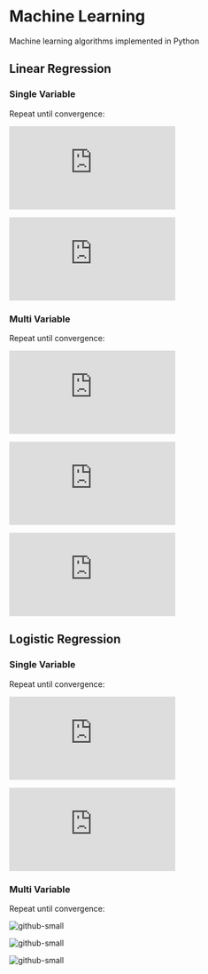 # Machine Learning
Machine learning algorithms implemented in Python

## Linear Regression

### Single Variable

Repeat until convergence:

![github-small](http://latex.codecogs.com/svg.latex?%5Ctheta_0%3D%5Ctheta_0-%5Cfrac%7B%5Calpha%7D%7Bm%7D%5Csum_%7Bi%3D1%7D%5E%7B%5Cinfty%7D%28h_%5Ctheta%28x_i%29-y_i%29)

![github-small](http://latex.codecogs.com/svg.latex?%5Ctheta_1%3D%5Ctheta_1-%5Cfrac%7B%5Calpha%7D%7Bm%7D%5Csum_%7Bi%3D1%7D%5E%7B%5Cinfty%7D%28h_%5Ctheta%28x_i%29-y_i%29x_i)

### Multi Variable

Repeat until convergence:

![github-small](http://latex.codecogs.com/svg.latex?%5Ctheta_1%3D%5Ctheta_1-%5Cfrac%7B%5Calpha%7D%7Bm%7D%5Csum_%7Bi%3D1%7D%5E%7B%5Cinfty%7D%28h_%5Ctheta%28x_i%2Cy_i%29-z_i%29)

![github-small](http://latex.codecogs.com/svg.latex?%5Ctheta_1%3D%5Ctheta_1-%5Cfrac%7B%5Calpha%7D%7Bm%7D%5Csum_%7Bi%3D1%7D%5E%7B%5Cinfty%7D%28h_%5Ctheta%28x_i%2Cy_i%29-z_i%29x_i)

![github-small](http://latex.codecogs.com/svg.latex?%5Ctheta_1%3D%5Ctheta_1-%5Cfrac%7B%5Calpha%7D%7Bm%7D%5Csum_%7Bi%3D1%7D%5E%7B%5Cinfty%7D%28h_%5Ctheta%28x_i%2Cy_i%29-z_i%29y_i)

## Logistic Regression

### Single Variable

Repeat until convergence:

![github-small](http://codecogs.com/svg.latex?%5Ctheta_0%3D%5Ctheta_0-%5Calpha%5Csum_%7Bi%3D1%7D%5E%7B%5Cinfty%7D%28h_%5Ctheta%28x_i%29-y_i%29)

![github-small](http://codecogs.com/svg.latex?%5Ctheta_1%3D%5Ctheta_1-%5Calpha%5Csum_%7Bi%3D1%7D%5E%7B%5Cinfty%7D%28h_%5Ctheta%28x_i%29-y_i%29x_i)

### Multi Variable

Repeat until convergence:

![github-small](%255Ctheta_1%253D%255Ctheta_1-%255Calpha%255Csum_%257Bi%253D1%257D%255E%257B%255Cinfty%257D%2528h_%255Ctheta%2528x_i%2529-y_i%2529)

![github-small](%255Ctheta_1%253D%255Ctheta_1-%255Calpha%255Csum_%257Bi%253D1%257D%255E%257B%255Cinfty%257D%2528h_%255Ctheta%2528x_i%2529-y_i%2529x_i)

![github-small](%255Ctheta_1%253D%255Ctheta_1-%255Calpha%255Csum_%257Bi%253D1%257D%255E%257B%255Cinfty%257D%2528h_%255Ctheta%2528x_i%2529-y_i%2529y_i)
